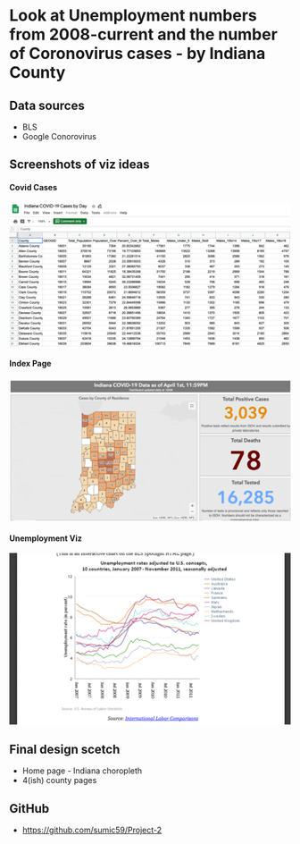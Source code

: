 # **Look at Unemployment numbers from 2008-current and the number of Coronovirus cases - by Indiana County**

## Data sources
- BLS
- Google Conorovirus

## Screenshots of viz ideas

#### Covid Cases
![Covid Cases screen shot](images/CovidCasesByCountyScreenShot.png)

#### Index Page
![Index Page idea](images/IndexPageIdea.png)

#### Unemployment Viz
![Unemployment Viz idea](images/UnemploymentVizIdea.PNG)


## Final design scetch
- Home page - Indiana choropleth
- 4(ish) county pages

## GitHub
- https://github.com/sumic59/Project-2

